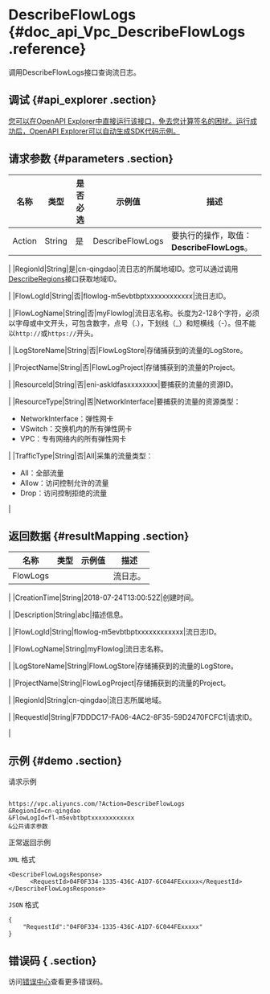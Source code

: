 # DescribeFlowLogs {#doc_api_Vpc_DescribeFlowLogs .reference}

调用DescribeFlowLogs接口查询流日志。

## 调试 {#api_explorer .section}

[您可以在OpenAPI Explorer中直接运行该接口，免去您计算签名的困扰。运行成功后，OpenAPI Explorer可以自动生成SDK代码示例。](https://api.aliyun.com/#product=Vpc&api=DescribeFlowLogs&type=RPC&version=2016-04-28)

## 请求参数 {#parameters .section}

|名称|类型|是否必选|示例值|描述|
|--|--|----|---|--|
|Action|String|是|DescribeFlowLogs|要执行的操作，取值：**DescribeFlowLogs**。

 |
|RegionId|String|是|cn-qingdao|流日志的所属地域ID。您可以通过调用[DescribeRegions](~~36063~~)接口获取地域ID。

 |
|FlowLogId|String|否|flowlog-m5evbtbptxxxxxxxxxxxx|流日志ID。

 |
|FlowLogName|String|否|myFlowlog|流日志名称。长度为2-128个字符，必须以字母或中文开头，可包含数字，点号（.），下划线（\_）和短横线（-）。但不能以`http://`或`https://`开头。

 |
|LogStoreName|String|否|FlowLogStore|存储捕获到的流量的LogStore。

 |
|ProjectName|String|否|FlowLogProject|存储捕获到的流量的Project。

 |
|ResourceId|String|否|eni-askldfasxxxxxxxx|要捕获的流量的资源ID。

 |
|ResourceType|String|否|NetworkInterface|要捕获的流量的资源类型：

 -   NetworkInterface：弹性网卡
-   VSwitch：交换机内的所有弹性网卡
-   VPC：专有网络内的所有弹性网卡

 |
|TrafficType|String|否|All|采集的流量类型：

 -   All：全部流量
-   Allow：访问控制允许的流量
-   Drop：访问控制拒绝的流量

 |

## 返回数据 {#resultMapping .section}

|名称|类型|示例值|描述|
|--|--|---|--|
|FlowLogs| | |流日志。

 |
|CreationTime|String|2018-07-24T13:00:52Z|创建时间。

 |
|Description|String|abc|描述信息。

 |
|FlowLogId|String|flowlog-m5evbtbptxxxxxxxxxxxx|流日志ID。

 |
|FlowLogName|String|myFlowlog|流日志名称。

 |
|LogStoreName|String|FlowLogStore|存储捕获到的流量的LogStore。

 |
|ProjectName|String|FlowLogProject|存储捕获到的流量的Project。

 |
|RegionId|String|cn-qingdao|流日志所属地域。

 |
|RequestId|String|F7DDDC17-FA06-4AC2-8F35-59D2470FCFC1|请求ID。

 |

## 示例 {#demo .section}

请求示例

``` {#request_demo}

https://vpc.aliyuncs.com/?Action=DescribeFlowLogs
&RegionId=cn-qingdao
&FlowLogId=fl-m5evbtbptxxxxxxxxxxxx
&公共请求参数

```

正常返回示例

`XML` 格式

``` {#xml_return_success_demo}
<DescribeFlowLogsResponse>
      <RequestId>04F0F334-1335-436C-A1D7-6C044FExxxxx</RequestId>
</DescribeFlowLogsResponse>
```

`JSON` 格式

``` {#json_return_success_demo}
{
	"RequestId":"04F0F334-1335-436C-A1D7-6C044FExxxxx"
}
```

## 错误码 { .section}

访问[错误中心](https://error-center.alibabacloud.com/status/product/Vpc)查看更多错误码。

